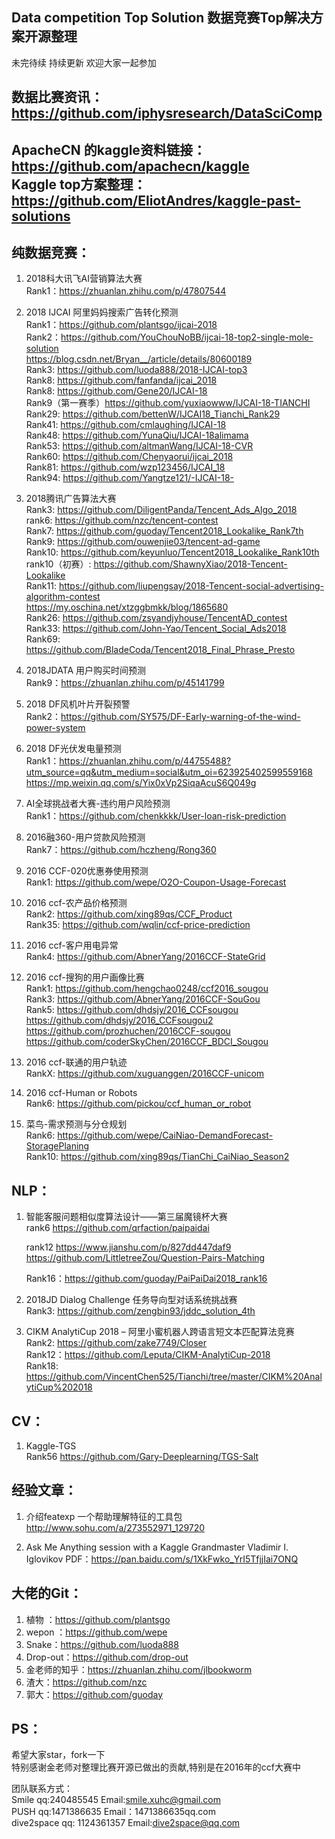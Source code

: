 Data competition Top Solution 数据竞赛Top解决方案开源整理
---------
未完待续
持续更新
欢迎大家一起参加


数据比赛资讯：https://github.com/iphysresearch/DataSciComp
---------
ApacheCN 的kaggle资料链接：https://github.com/apachecn/kaggle \
Kaggle top方案整理：https://github.com/EliotAndres/kaggle-past-solutions
-------

纯数据竞赛：
------
1. 2018科大讯飞AI营销算法大赛\
   Rank1：https://zhuanlan.zhihu.com/p/47807544

2. 2018 IJCAI 阿里妈妈搜索广告转化预测\
   Rank1：https://github.com/plantsgo/ijcai-2018 \
   Rank2：https://github.com/YouChouNoBB/ijcai-18-top2-single-mole-solution \
          https://blog.csdn.net/Bryan__/article/details/80600189 \
   Rank3: https://github.com/luoda888/2018-IJCAI-top3 \
   Rank8: https://github.com/fanfanda/ijcai_2018 \
   Rank8: https://github.com/Gene20/IJCAI-18 \
   Rank9（第一赛季）https://github.com/yuxiaowww/IJCAI-18-TIANCHI \
   Rank29: https://github.com/bettenW/IJCAI18_Tianchi_Rank29 \
   Rank41: https://github.com/cmlaughing/IJCAI-18 \
   Rank48: https://github.com/YunaQiu/IJCAI-18alimama \
   Rank53: https://github.com/altmanWang/IJCAI-18-CVR \
   Rank60: https://github.com/Chenyaorui/ijcai_2018 \
   Rank81: https://github.com/wzp123456/IJCAI_18 \
   Rank94: https://github.com/Yangtze121/-IJCAI-18- 
3. 2018腾讯广告算法大赛\
   Rank3: https://github.com/DiligentPanda/Tencent_Ads_Algo_2018 \
   rank6: https://github.com/nzc/tencent-contest \
   Rank7: https://github.com/guoday/Tencent2018_Lookalike_Rank7th \
   Rank9: https://github.com/ouwenjie03/tencent-ad-game \
   Rank10: https://github.com/keyunluo/Tencent2018_Lookalike_Rank10th \
   rank10（初赛）: https://github.com/ShawnyXiao/2018-Tencent-Lookalike \
   Rank11: https://github.com/liupengsay/2018-Tencent-social-advertising-algorithm-contest \
           https://my.oschina.net/xtzggbmkk/blog/1865680 \
   Rank26: https://github.com/zsyandjyhouse/TencentAD_contest \
   Rank33: https://github.com/John-Yao/Tencent_Social_Ads2018 \
   Rank69: https://github.com/BladeCoda/Tencent2018_Final_Phrase_Presto 

4. 2018JDATA 用户购买时间预测\
   Rank9：https://zhuanlan.zhihu.com/p/45141799 
   
5. 2018 DF风机叶片开裂预警\
   Rank2：https://github.com/SY575/DF-Early-warning-of-the-wind-power-system 
   
6. 2018 DF光伏发电量预测\
   Rank1：https://zhuanlan.zhihu.com/p/44755488?utm_source=qq&utm_medium=social&utm_oi=623925402599559168 \
          https://mp.weixin.qq.com/s/Yix0xVp2SiqaAcuS6Q049g 
          
7. AI全球挑战者大赛-违约用户风险预测\
   Rank1：https://github.com/chenkkkk/User-loan-risk-prediction 
   
8. 2016融360-用户贷款风险预测\
   Rank7：https://github.com/hczheng/Rong360 
   
9. 2016 CCF-020优惠券使用预测\
   Rank1: https://github.com/wepe/O2O-Coupon-Usage-Forecast 
   
10. 2016 ccf-农产品价格预测\
   Rank2: https://github.com/xing89qs/CCF_Product \
   Rank35: https://github.com/wqlin/ccf-price-prediction 
 
11. 2016 ccf-客户用电异常\
   Rank4: https://github.com/AbnerYang/2016CCF-StateGrid 
   
12. 2016 ccf-搜狗的用户画像比赛\
   Rank1: https://github.com/hengchao0248/ccf2016_sougou \
   Rank3: https://github.com/AbnerYang/2016CCF-SouGou \
   Rank5: https://github.com/dhdsjy/2016_CCFsougou \
          https://github.com/dhdsjy/2016_CCFsougou2 \
          https://github.com/prozhuchen/2016CCF-sougou \
          https://github.com/coderSkyChen/2016CCF_BDCI_Sougou 
          
13. 2016 ccf-联通的用户轨迹\
   RankX: https://github.com/xuguanggen/2016CCF-unicom 
   
14. 2016 ccf-Human or Robots\
   Rank6: https://github.com/pickou/ccf_human_or_robot 
   
15. 菜鸟-需求预测与分仓规划\
   Rank6:  https://github.com/wepe/CaiNiao-DemandForecast-StoragePlaning \
   Rank10: https://github.com/xing89qs/TianChi_CaiNiao_Season2 
   
NLP：
------
1. 智能客服问题相似度算法设计——第三届魔镜杯大赛\
   rank6 https://github.com/qrfaction/paipaidai
   
   rank12 https://www.jianshu.com/p/827dd447daf9
          https://github.com/LittletreeZou/Question-Pairs-Matching
          
   Rank16：https://github.com/guoday/PaiPaiDai2018_rank16
          
2. 2018JD Dialog Challenge 任务导向型对话系统挑战赛\
   Rank3: https://github.com/zengbin93/jddc_solution_4th
3. CIKM AnalytiCup 2018 – 阿里小蜜机器人跨语言短文本匹配算法竞赛\
   Rank2: https://github.com/zake7749/Closer \
   Rank12：https://github.com/Leputa/CIKM-AnalytiCup-2018 \
   Rank18: https://github.com/VincentChen525/Tianchi/tree/master/CIKM%20AnalytiCup%202018




CV：
-------
1. Kaggle-TGS\
   Rank56 https://github.com/Gary-Deeplearning/TGS-Salt
   
   
经验文章：
--------
1. 介绍featexp 一个帮助理解特征的工具包 http://www.sohu.com/a/273552971_129720

2. Ask Me Anything session with a Kaggle Grandmaster Vladimir I. Iglovikov 
   PDF：https://pan.baidu.com/s/1XkFwko_YrI5TfjjIai7ONQ

大佬的Git：
---------
1. 植物 ：https://github.com/plantsgo 
2. wepon ：https://github.com/wepe 
3. Snake：https://github.com/luoda888 
4. Drop-out：https://github.com/drop-out 
5. 金老师的知乎：https://zhuanlan.zhihu.com/jlbookworm 
6. 渣大：https://github.com/nzc 
7. 郭大：https://github.com/guoday 
   
PS：
 --
 希望大家star，fork一下\
 特别感谢金老师对整理比赛开源已做出的贡献,特别是在2016年的ccf大赛中
 
 团队联系方式：\
      Smile  qq:240485545  Email:smile.xuhc@gmail.com \
      PUSH  qq:1471386635 Email：1471386635qq.com \
      dive2space qq: 1124361357 Email:dive2space@qq.com
      
